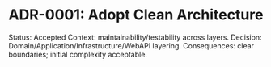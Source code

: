 # ADR-0001: Adopt Clean Architecture
Status: Accepted
Context: maintainability/testability across layers.
Decision: Domain/Application/Infrastructure/WebAPI layering.
Consequences: clear boundaries; initial complexity acceptable.
